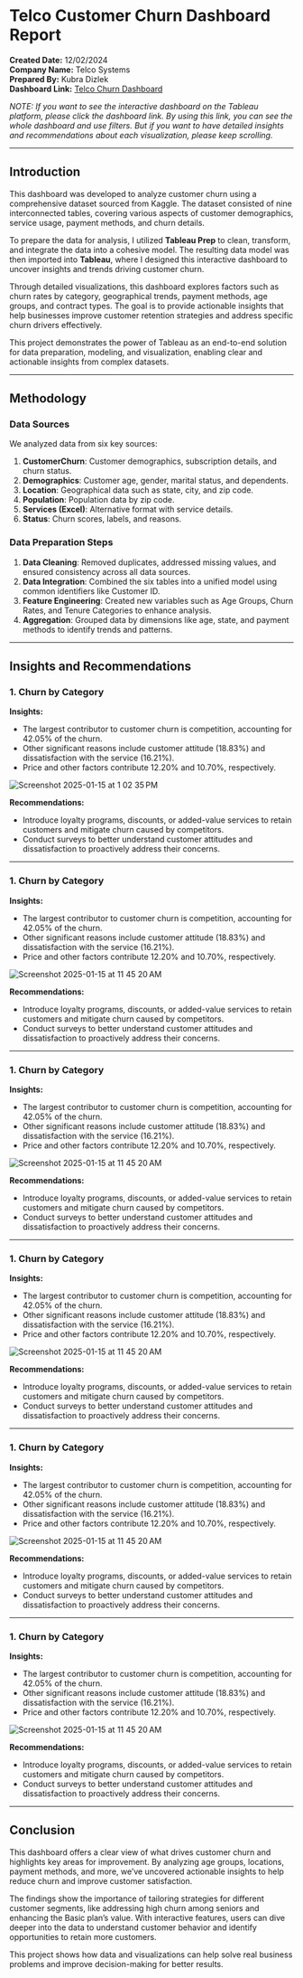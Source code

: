 # Telco Customer Churn Dashboard Report

**Created Date:** 12/02/2024  
**Company Name:** Telco Systems  
**Prepared By:** Kubra Dizlek  
**Dashboard Link:** [Telco Churn Dashboard](https://public.tableau.com/app/profile/kubra.dizlek/viz/TelcoChurnDashboard_17331624461710/Dashboard2)

*NOTE: If you want to see the interactive dashboard on the Tableau platform, please click the dashboard link. By using this link, you can see the whole dashboard and use filters. But if you want to have detailed insights and recommendations about each visualization, please keep scrolling.*

---


## Introduction

This dashboard was developed to analyze customer churn using a comprehensive dataset sourced from Kaggle. The dataset consisted of nine interconnected tables, covering various aspects of customer demographics, service usage, payment methods, and churn details.

To prepare the data for analysis, I utilized **Tableau Prep** to clean, transform, and integrate the data into a cohesive model. The resulting data model was then imported into **Tableau**, where I designed this interactive dashboard to uncover insights and trends driving customer churn.

Through detailed visualizations, this dashboard explores factors such as churn rates by category, geographical trends, payment methods, age groups, and contract types. The goal is to provide actionable insights that help businesses improve customer retention strategies and address specific churn drivers effectively.

This project demonstrates the power of Tableau as an end-to-end solution for data preparation, modeling, and visualization, enabling clear and actionable insights from complex datasets.

---
## Methodology

### Data Sources

We analyzed data from six key sources:
1. **CustomerChurn**: Customer demographics, subscription details, and churn status.
2. **Demographics**: Customer age, gender, marital status, and dependents.
3. **Location**: Geographical data such as state, city, and zip code.
4. **Population**: Population data by zip code.
5. **Services (Excel)**: Alternative format with service details.
6. **Status**: Churn scores, labels, and reasons.


### Data Preparation Steps
1. **Data Cleaning**: Removed duplicates, addressed missing values, and ensured consistency across all data sources.
2. **Data Integration**: Combined the six tables into a unified model using common identifiers like Customer ID.
3. **Feature Engineering**: Created new variables such as Age Groups, Churn Rates, and Tenure Categories to enhance analysis.
4. **Aggregation**: Grouped data by dimensions like age, state, and payment methods to identify trends and patterns.

---

## Insights and Recommendations

### 1. Churn by Category
**Insights:**  
- The largest contributor to customer churn is competition, accounting for 42.05% of the churn.  
- Other significant reasons include customer attitude (18.83%) and dissatisfaction with the service (16.21%).  
- Price and other factors contribute 12.20% and 10.70%, respectively.  

![Screenshot 2025-01-15 at 1 02 35 PM](https://github.com/user-attachments/assets/cf65c6c9-7ff6-4088-885e-fc5737f0a2e4)




**Recommendations:**  
- Introduce loyalty programs, discounts, or added-value services to retain customers and mitigate churn caused by competitors.  
- Conduct surveys to better understand customer attitudes and dissatisfaction to proactively address their concerns.

---


### 1. Churn by Category
**Insights:**  
- The largest contributor to customer churn is competition, accounting for 42.05% of the churn.  
- Other significant reasons include customer attitude (18.83%) and dissatisfaction with the service (16.21%).  
- Price and other factors contribute 12.20% and 10.70%, respectively.  

![Screenshot 2025-01-15 at 11 45 20 AM](https://github.com/user-attachments/assets/3ef77132-13b2-495b-847e-96d850a49b32)



**Recommendations:**  
- Introduce loyalty programs, discounts, or added-value services to retain customers and mitigate churn caused by competitors.  
- Conduct surveys to better understand customer attitudes and dissatisfaction to proactively address their concerns.

---

### 1. Churn by Category
**Insights:**  
- The largest contributor to customer churn is competition, accounting for 42.05% of the churn.  
- Other significant reasons include customer attitude (18.83%) and dissatisfaction with the service (16.21%).  
- Price and other factors contribute 12.20% and 10.70%, respectively.  

![Screenshot 2025-01-15 at 11 45 20 AM](https://github.com/user-attachments/assets/3ef77132-13b2-495b-847e-96d850a49b32)



**Recommendations:**  
- Introduce loyalty programs, discounts, or added-value services to retain customers and mitigate churn caused by competitors.  
- Conduct surveys to better understand customer attitudes and dissatisfaction to proactively address their concerns.

---

### 1. Churn by Category
**Insights:**  
- The largest contributor to customer churn is competition, accounting for 42.05% of the churn.  
- Other significant reasons include customer attitude (18.83%) and dissatisfaction with the service (16.21%).  
- Price and other factors contribute 12.20% and 10.70%, respectively.  

![Screenshot 2025-01-15 at 11 45 20 AM](https://github.com/user-attachments/assets/3ef77132-13b2-495b-847e-96d850a49b32)



**Recommendations:**  
- Introduce loyalty programs, discounts, or added-value services to retain customers and mitigate churn caused by competitors.  
- Conduct surveys to better understand customer attitudes and dissatisfaction to proactively address their concerns.

---


### 1. Churn by Category
**Insights:**  
- The largest contributor to customer churn is competition, accounting for 42.05% of the churn.  
- Other significant reasons include customer attitude (18.83%) and dissatisfaction with the service (16.21%).  
- Price and other factors contribute 12.20% and 10.70%, respectively.  

![Screenshot 2025-01-15 at 11 45 20 AM](https://github.com/user-attachments/assets/3ef77132-13b2-495b-847e-96d850a49b32)



**Recommendations:**  
- Introduce loyalty programs, discounts, or added-value services to retain customers and mitigate churn caused by competitors.  
- Conduct surveys to better understand customer attitudes and dissatisfaction to proactively address their concerns.

---

### 1. Churn by Category
**Insights:**  
- The largest contributor to customer churn is competition, accounting for 42.05% of the churn.  
- Other significant reasons include customer attitude (18.83%) and dissatisfaction with the service (16.21%).  
- Price and other factors contribute 12.20% and 10.70%, respectively.  

![Screenshot 2025-01-15 at 11 45 20 AM](https://github.com/user-attachments/assets/3ef77132-13b2-495b-847e-96d850a49b32)



**Recommendations:**  
- Introduce loyalty programs, discounts, or added-value services to retain customers and mitigate churn caused by competitors.  
- Conduct surveys to better understand customer attitudes and dissatisfaction to proactively address their concerns.

---



## Conclusion

This dashboard offers a clear view of what drives customer churn and highlights key areas for improvement. By analyzing age groups, locations, payment methods, and more, we’ve uncovered actionable insights to help reduce churn and improve customer satisfaction.

The findings show the importance of tailoring strategies for different customer segments, like addressing high churn among seniors and enhancing the Basic plan’s value. With interactive features, users can dive deeper into the data to understand customer behavior and identify opportunities to retain more customers.

This project shows how data and visualizations can help solve real business problems and improve decision-making for better results.
